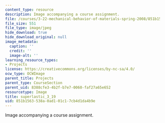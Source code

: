 ```yaml
---
content_type: resource
description: Image accompanying a course assignment.
file: /courses/3-22-mechanical-behavior-of-materials-spring-2008/851b1563538a0ad101c17cb4d1da4b9e_superlastic_3_19.jpg
file_size: 551
file_type: image/jpeg
hide_download: true
hide_download_original: null
image_metadata:
  caption: ''
  credit: ''
  image-alt: ''
learning_resource_types:
- Projects
license: https://creativecommons.org/licenses/by-nc-sa/4.0/
ocw_type: OCWImage
parent_title: Projects
parent_type: CourseSection
parent_uid: 8388cfe3-4b2f-b7e7-0060-faf27a65e652
resourcetype: Image
title: superlastic_3_19
uid: 851b1563-538a-0ad1-01c1-7cb4d1da4b9e
---
```

Image accompanying a course assignment.